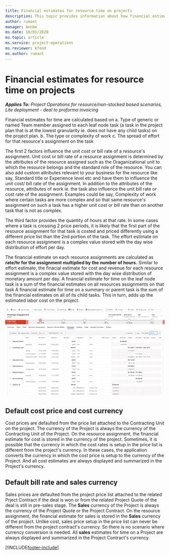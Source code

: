 ```yaml
---
title: Financial estimates for resource time on projects
description: This topic provides information about how financial estimates for time are calculated in Project Operations.
author: rumant
manager: Annbe
ms.date: 10/01/2020
ms.topic: article
ms.service: project-operations
ms.reviewer: kfend 
ms.author: rumant
---
```


# Financial estimates for resource time on projects

_**Applies To:** Project Operations for resource/non-stocked based scenarios, Lite deployment - deal to proforma invoicing_

Financial estimates for time are calculated based on 
a. Type of generic or named Team member assigned to each leaf node task (a task in the project plan that is at the lowest granularity ie. does not have any child tasks) on the project plan. 
b. The type or complexity of work
c. The spread of effort for that resource's assignment on the task 

The first 2 factors influence the unit cost or bill rate of a resource's assignment. Unit cost or bill rate of a resource assignment is determined by the attributes of the resource assigned such as the Oraganizational unit to which the resource belongs and the standard role of the resource. You can also add custom attributes relevant to your business for the resource like say, Standard title or Experience level etc and have them to influence the unit cost/ bill rate of the assignment.
In addition to the attributes of the resource, attributes of work ie. the task also influence the unit bill rate or cost rate of the assignment. Examples could be say, Complexity of work where certain tasks are more complex and so that same resource's assignment on such a task has a higher unit cost or bill rate than on another task that is not as complex.   

The third factor provides the quantity of hours at that rate. In some cases where a task is crossing 2 price periods, it is likely that the first part of the resource assignment for that task is costed and priced differently using a different price list than the 2nd portion of the task. The effort estimate on each resource assignment is a complex value stored with the day wise distribution of effort per day. 

The financial estimate on each resource assignments are calculated as **rate/hr for the assignment multiplied by the number of hours.**  Similar to effort estimate, the finacial estimate for cost and revenue for each resource assignment is a complex value stored with the day wise distribution of monetary amount per day. 
A financial estimate for time on the leaf node task is a sum of the financial estimates on all resources assignments on that task
A financial estimate for time on a summary or parent task is the sum of the financial estimates on all of its child tasks. This in turn, adds up the estimated labor cost on the project. 

![Resource Estimates](./media/navigation12.png)

## Default cost price and cost currency

Cost prices are defaulted from the price list attached to the Contracting Unit on the project. The currency of the Project is always the currency of the Contracting Unit of the Project. On the resource assignment, the financial estimate for cost is stored in the currency of the project. Sometimes, it is possible that the currency in which the cost rates is setup in the price list is different from the project's currency. In these cases, the application converts the currency in which the cost price is setup to the currency of the Project. And all cost estimates are always displayed and summarized in the Project's currency. 

## Default bill rate and sales currency

Sales prices are defaulted from the project price list attached to the related Prject Contract if the deal is won or from the related Project Quote of the deal is still in pre-sales stage. The **Sales** currency of the Project is always the currency of the Project Quote or the Project Contract. On the resource assignment, the financial estimate for sales is stored in the **Sales** currency of the project. Unlike cost, sales price setup in the price list can never be different from the project contract's currency. So there is no scenario where currency conversion is needed. All **sales** estimates for time on a Project are always displayed and summarized in the Project Contract's currency. 



[!INCLUDE[footer-include](../includes/footer-banner.md)]
